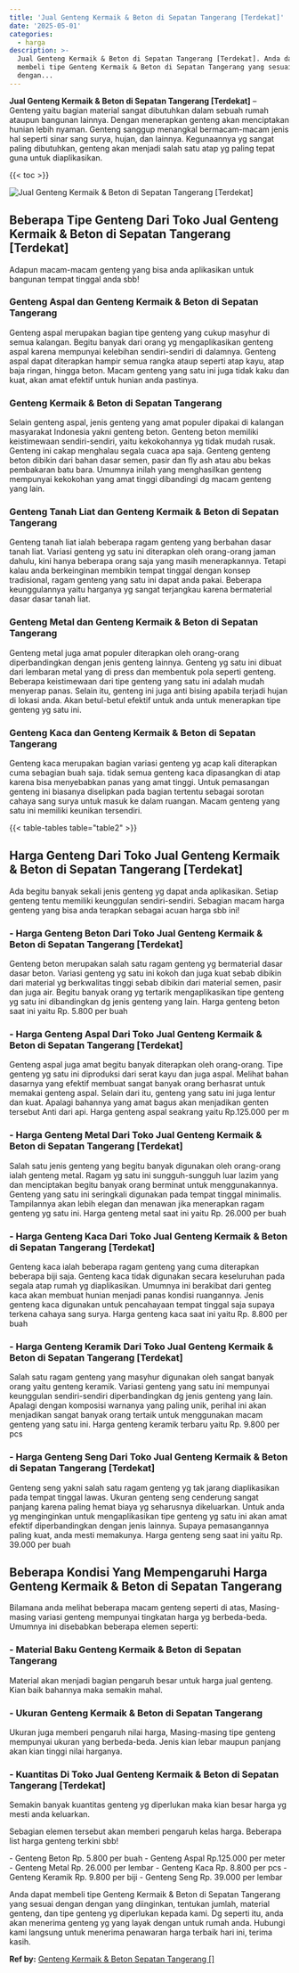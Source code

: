 ```yaml
---
title: 'Jual Genteng Kermaik & Beton di Sepatan Tangerang [Terdekat]'
date: '2025-05-01'
categories:
  - harga
description: >-
  Jual Genteng Kermaik & Beton di Sepatan Tangerang [Terdekat]. Anda dapat
  membeli tipe Genteng Kermaik & Beton di Sepatan Tangerang yang sesuai dengan
  dengan...
---
```


**Jual Genteng Kermaik & Beton di Sepatan Tangerang \[Terdekat\]** – Genteng yaitu bagian material sangat dibutuhkan dalam sebuah rumah ataupun bangunan lainnya. Dengan menerapkan genteng akan menciptakan hunian lebih nyaman. Genteng sanggup menangkal bermacam-macam jenis hal seperti sinar sang surya, hujan, dan lainnya. Kegunaannya yg sangat paling dibutuhkan, genteng akan menjadi salah satu atap yg paling tepat guna untuk diaplikasikan.

{{< toc >}}

![Jual Genteng Kermaik & Beton di Sepatan Tangerang [Terdekat]](/images/genteng-minimalis-murah15.png)

## Beberapa Tipe Genteng Dari Toko Jual Genteng Kermaik & Beton di Sepatan Tangerang \[Terdekat\]

Adapun macam-macam genteng yang bisa anda aplikasikan untuk bangunan tempat tinggal anda sbb!

### Genteng Aspal dan Genteng Kermaik & Beton di Sepatan Tangerang

Genteng aspal merupakan bagian tipe genteng yang cukup masyhur di semua kalangan. Begitu banyak dari orang yg mengaplikasikan genteng aspal karena mempunyai kelebihan sendiri-sendiri di dalamnya. Genteng aspal dapat diterapkan hampir semua rangka ataup seperti atap kayu, atap baja ringan, hingga beton. Macam genteng yang satu ini juga tidak kaku dan kuat, akan amat efektif untuk hunian anda pastinya.

### Genteng Kermaik & Beton di Sepatan Tangerang

Selain genteng aspal, jenis genteng yang amat populer dipakai di kalangan masyarakat Indonesia yakni genteng beton. Genteng beton memiliki keistimewaan sendiri-sendiri, yaitu kekokohannya yg tidak mudah rusak. Genteng ini cakap menghalau segala cuaca apa saja. Genteng genteng beton dibikin dari bahan dasar semen, pasir dan fly ash atau abu bekas pembakaran batu bara. Umumnya inilah yang menghasilkan genteng mempunyai kekokohan yang amat tinggi dibandingi dg macam genteng yang lain.

### Genteng Tanah Liat dan Genteng Kermaik & Beton di Sepatan Tangerang

Genteng tanah liat ialah beberapa ragam genteng yang berbahan dasar tanah liat. Variasi genteng yg satu ini diterapkan oleh orang-orang jaman dahulu, kini hanya beberapa orang saja yang masih menerapkannya. Tetapi kalau anda berkeinginan membikin tempat tinggal dengan konsep tradisional, ragam genteng yang satu ini dapat anda pakai. Beberapa keunggulannya yaitu harganya yg sangat terjangkau karena bermaterial dasar dasar tanah liat.

### Genteng Metal dan Genteng Kermaik & Beton di Sepatan Tangerang

Genteng metal juga amat populer diterapkan oleh orang-orang diperbandingkan dengan jenis genteng lainnya. Genteng yg satu ini dibuat dari lembaran metal yang di press dan membentuk pola seperti genteng. Beberapa keistimewaan dari tipe genteng yang satu ini adalah mudah menyerap panas. Selain itu, genteng ini juga anti bising apabila terjadi hujan di lokasi anda. Akan betul-betul efektif untuk anda untuk menerapkan tipe genteng yg satu ini.

### Genteng Kaca dan Genteng Kermaik & Beton di Sepatan Tangerang

Genteng kaca merupakan bagian variasi genteng yg acap kali diterapkan cuma sebagian buah saja. tidak semua genteng kaca dipasangkan di atap karena bisa menyebabkan panas yang amat tinggi. Untuk pemasangan genteng ini biasanya diselipkan pada bagian tertentu sebagai sorotan cahaya sang surya untuk masuk ke dalam ruangan. Macam genteng yang satu ini memiliki keunikan tersendiri.

{{< table-tables table="table2" >}}

## Harga Genteng Dari Toko Jual Genteng Kermaik & Beton di Sepatan Tangerang \[Terdekat\]

Ada begitu banyak sekali jenis genteng yg dapat anda aplikasikan. Setiap genteng tentu memiliki keunggulan sendiri-sendiri. Sebagian macam harga genteng yang bisa anda terapkan sebagai acuan harga sbb ini!

### \- Harga Genteng Beton Dari Toko Jual Genteng Kermaik & Beton di Sepatan Tangerang \[Terdekat\]

Genteng beton merupakan salah satu ragam genteng yg bermaterial dasar dasar beton. Variasi genteng yg satu ini kokoh dan juga kuat sebab dibikin dari material yg berkwalitas tinggi sebab dibikin dari material semen, pasir dan juga air. Begitu banyak orang yg tertarik mengaplikasikan tipe genteng yg satu ini dibandingkan dg jenis genteng yang lain. Harga genteng beton saat ini yaitu Rp. 5.800 per buah

### \- Harga Genteng Aspal Dari Toko Jual Genteng Kermaik & Beton di Sepatan Tangerang \[Terdekat\]

Genteng aspal juga amat begitu banyak diterapkan oleh orang-orang. Tipe genteng yg satu ini diproduksi dari serat kayu dan juga aspal. Melihat bahan dasarnya yang efektif membuat sangat banyak orang berhasrat untuk memakai genteng aspal. Selain dari itu, genteng yang satu ini juga lentur dan kuat. Apalagi bahannya yang amat bagus akan menjadikan genten tersebut Anti dari api. Harga genteng aspal seakrang yaitu Rp.125.000 per m

### \- Harga Genteng Metal Dari Toko Jual Genteng Kermaik & Beton di Sepatan Tangerang \[Terdekat\]

Salah satu jenis genteng yang begitu banyak digunakan oleh orang-orang ialah genteng metal. Ragam yg satu ini sungguh-sungguh luar lazim yang dan menciptakan begitu banyak orang berminat untuk menggunakannya. Genteng yang satu ini seringkali digunakan pada tempat tinggal minimalis. Tampilannya akan lebih elegan dan menawan jika menerapkan ragam genteng yg satu ini. Harga genteng metal saat ini yaitu Rp. 26.000 per buah

### \- Harga Genteng Kaca Dari Toko Jual Genteng Kermaik & Beton di Sepatan Tangerang \[Terdekat\]

Genteng kaca ialah beberapa ragam genteng yang cuma diterapkan beberapa biji saja. Genteng kaca tidak digunakan secara keseluruhan pada segala atap rumah yg diaplikasikan. Umumnya ini berakibat dari genteg kaca akan membuat hunian menjadi panas kondisi ruangannya. Jenis genteng kaca digunakan untuk pencahayaan tempat tinggal saja supaya terkena cahaya sang surya. Harga genteng kaca saat ini yaitu Rp. 8.800 per buah

### \- Harga Genteng Keramik Dari Toko Jual Genteng Kermaik & Beton di Sepatan Tangerang \[Terdekat\]

Salah satu ragam genteng yang masyhur digunakan oleh sangat banyak orang yaitu genteng keramik. Variasi genteng yang satu ini mempunyai keunggulan sendiri-sendiri diperbandingkan dg jenis genteng yang lain. Apalagi dengan komposisi warnanya yang paling unik, perihal ini akan menjadikan sangat banyak orang tertaik untuk menggunakan macam genteng yang satu ini. Harga genteng keramik terbaru yaitu Rp. 9.800 per pcs

### \- Harga Genteng Seng Dari Toko Jual Genteng Kermaik & Beton di Sepatan Tangerang \[Terdekat\]

Genteng seng yakni salah satu ragam genteng yg tak jarang diaplikasikan pada tempat tinggal lawas. Ukuran genteng seng cenderung sangat panjang karena paling hemat biaya yg seharusnya dikeluarkan. Untuk anda yg menginginkan untuk mengaplikasikan tipe genteng yg satu ini akan amat efektif diperbandingkan dengan jenis lainnya. Supaya pemasangannya paling kuat, anda mesti memakunya. Harga genteng seng saat ini yaitu Rp. 39.000 per buah

## Beberapa Kondisi Yang Mempengaruhi Harga Genteng Kermaik & Beton di Sepatan Tangerang

Bilamana anda melihat beberapa macam genteng seperti di atas, Masing-masing variasi genteng mempunyai tingkatan harga yg berbeda-beda. Umumnya ini disebabkan beberapa elemen seperti:

### \- Material Baku Genteng Kermaik & Beton di Sepatan Tangerang

Material akan menjadi bagian pengaruh besar untuk harga jual genteng. Kian baik bahannya maka semakin mahal.

### \- Ukuran Genteng Kermaik & Beton di Sepatan Tangerang

Ukuran juga memberi pengaruh nilai harga, Masing-masing tipe genteng mempunyai ukuran yang berbeda-beda. Jenis kian lebar maupun panjang akan kian tinggi nilai harganya.

### \- Kuantitas Di Toko Jual Genteng Kermaik & Beton di Sepatan Tangerang \[Terdekat\]

Semakin banyak kuantitas genteng yg diperlukan maka kian besar harga yg mesti anda keluarkan.

Sebagian elemen tersebut akan memberi pengaruh kelas harga. Beberapa list harga genteng terkini sbb!

\- Genteng Beton Rp. 5.800 per buah - Genteng Aspal Rp.125.000 per meter - Genteng Metal Rp. 26.000 per lembar - Genteng Kaca Rp. 8.800 per pcs - Genteng Keramik Rp. 9.800 per biji - Genteng Seng Rp. 39.000 per lembar

Anda dapat membeli tipe Genteng Kermaik & Beton di Sepatan Tangerang yang sesuai dengan dengan yang diinginkan, tentukan jumlah, material genteng, dan tipe genteng yg diperlukan kepada kami. Dg seperti itu, anda akan menerima genteng yg yang layak dengan untuk rumah anda. Hubungi kami langsung untuk menerima penawaran harga terbaik hari ini, terima kasih.

**Ref by:**  [Genteng Kermaik & Beton  Sepatan Tangerang []](https://id.wikipedia.org/wiki/Genteng)
